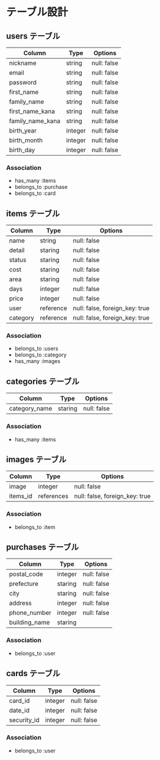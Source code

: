 # テーブル設計

## users テーブル

| Column           | Type    | Options     |
| ---------------- | ------- | ----------- |
| nickname         | string  | null: false |
| email            | string  | null: false |
| password         | string  | null: false |
| first_name       | string  | null: false |
| family_name      | string  | null: false |
| first_name_kana  | string  | null: false |
| family_name_kana | string  | null: false |
| birth_year       | integer | null: false |
| birth_month      | integer | null: false |
| birth_day        | integer | null: false |


### Association

- has_many :items
- belongs_to :purchase
- belongs_to :card

## items テーブル

| Column   | Type      | Options                        |
| -------- | --------- | ------------------------------ |
| name     | string    | null: false                    |
| detail   | staring   | null: false                    |
| status   | staring   | null: false                    |
| cost     | staring   | null: false                    |
| area     | staring   | null: false                    |
| days     | integer   | null: false                    |
| price    | integer   | null: false                    |
| user     | reference | null: false, foreign_key: true |
| category | reference | null: false, foreign_key: true |

### Association

- belongs_to :users
- belongs_to :category
- has_many :images

## categories テーブル

| Column        | Type       | Options     |
| ------------- | ---------- | ------------|
| category_name | staring    | null: false |


### Association

- has_many :items

## images テーブル

| Column   | Type       | Options                        |
| ---------| ---------- | ------------------------------ |
| image    | integer    | null: false                    |
| items_id | references | null: false, foreign_key: true |


### Association

- belongs_to :item

## purchases テーブル

| Column        | Type    | Options     |
| ------------- | ------- | ----------- |
| postal_code   | integer | null: false |
| prefecture    | staring | null: false |
| city          | staring | null: false |
| address       | integer | null: false |
| phone_number  | integer | null: false |
| building_name | staring |             |

### Association

- belongs_to :user

## cards テーブル

| Column      | Type    | Options     |
| ----------- | ------- | ----------- |
| card_id     | integer | null: false |
| date_id     | integer | null: false |
| security_id | integer | null: false |

### Association

- belongs_to :user


